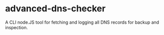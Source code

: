 # advanced-dns-checker
A CLI node.JS tool for fetching and logging all DNS records for backup and inspection.
